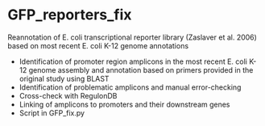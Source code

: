 # GFP_reporters_fix
Reannotation of E. coli transcriptional reporter library (Zaslaver et al. 2006) based on most recent E. coli K-12 genome annotations
- Identification of promoter region amplicons in the most recent E. coli K-12 genome assembly and annotation based on primers provided in the original study using BLAST
- Identification of problematic amplicons and manual error-checking
- Cross-check with RegulonDB
- Linking of amplicons to promoters and their downstream genes
- Script in GFP_fix.py
